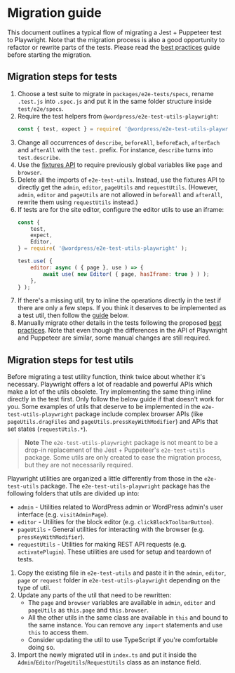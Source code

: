 # Migration guide

This document outlines a typical flow of migrating a Jest + Puppeteer test to Playwright. Note that the migration process is also a good opportunity to refactor or rewrite parts of the tests. Please read the [best practices](https://github.com/WordPress/gutenberg/tree/HEAD/docs/contributors/code/e2e/README.md#best-practices) guide before starting the migration.

## Migration steps for tests

1. Choose a test suite to migrate in `packages/e2e-tests/specs`, rename `.test.js` into `.spec.js` and put it in the same folder structure inside `test/e2e/specs`.
2. Require the test helpers from `@wordpress/e2e-test-utils-playwright`:
    ```js
    const { test, expect } = require( '@wordpress/e2e-test-utils-playwright' );
    ```
3. Change all occurrences of `describe`, `beforeAll`, `beforeEach`, `afterEach` and `afterAll` with the `test.` prefix. For instance, `describe` turns into `test.describe`.
4. Use the [fixtures API](https://playwright.dev/docs/test-fixtures) to require previously global variables like `page` and `browser`.
5. Delete all the imports of `e2e-test-utils`. Instead, use the fixtures API to directly get the `admin`, `editor`, `pageUtils` and `requestUtils`. (However, `admin`, `editor` and `pageUtils` are not allowed in `beforeAll` and `afterAll`, rewrite them using `requestUtils` instead.)
6. If tests are for the site editor, configure the editor utils to use an iframe:
    ```js
    const {
        test,
        expect,
        Editor,
    } = require( '@wordpress/e2e-test-utils-playwright' );

    test.use( {
        editor: async ( { page }, use ) => {
            await use( new Editor( { page, hasIframe: true } ) );
        },
    } );
    ```
7. If there's a missing util, try to inline the operations directly in the test if there are only a few steps. If you think it deserves to be implemented as a test util, then follow the [guide](#migration-steps-for-test-utils) below.
8. Manually migrate other details in the tests following the proposed [best practices](https://github.com/WordPress/gutenberg/tree/HEAD/docs/contributors/code/e2e/README.md#best-practices). Note that even though the differences in the API of Playwright and Puppeteer are similar, some manual changes are still required.

## Migration steps for test utils

Before migrating a test utility function, think twice about whether it's necessary. Playwright offers a lot of readable and powerful APIs which make a lot of the utils obsolete. Try implementing the same thing inline directly in the test first. Only follow the below guide if that doesn't work for you. Some examples of utils that deserve to be implemented in the `e2e-test-utils-playwright` package include complex browser APIs (like `pageUtils.dragFiles` and `pageUtils.pressKeyWithModifier`) and APIs that set states (`requestUtils.*`).

> **Note**
> The `e2e-test-utils-playwright` package is not meant to be a drop-in replacement of the Jest + Puppeteer's `e2e-test-utils` package. Some utils are only created to ease the migration process, but they are not necessarily required.

Playwright utilities are organized a little differently from those in the `e2e-test-utils` package. The `e2e-test-utils-playwright` package has the following folders that utils are divided up into:
- `admin` - Utilities related to WordPress admin or WordPress admin's user interface (e.g. `visitAdminPage`).
- `editor` - Utilities for the block editor (e.g. `clickBlockToolbarButton`).
- `pageUtils` - General utilities for interacting with the browser (e.g. `pressKeyWithModifier`).
- `requestUtils` - Utilities for making REST API requests (e.g. `activatePlugin`). These utilities are used for setup and teardown of tests.

1. Copy the existing file in `e2e-test-utils` and paste it in the `admin`, `editor`, `page` or `request` folder in `e2e-test-utils-playwright` depending on the type of util.
2. Update any parts of the util that need to be rewritten:
    - The `page` and `browser` variables are available in `admin`, `editor` and `pageUtils` as `this.page` and `this.browser`.
    - All the other utils in the same class are available in `this` and bound to the same instance. You can remove any `import` statements and use `this` to access them.
    - Consider updating the util to use TypeScript if you're comfortable doing so.
3. Import the newly migrated util in `index.ts` and put it inside the `Admin`/`Editor`/`PageUtils`/`RequestUtils` class as an instance field.
